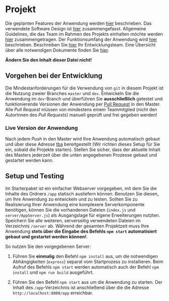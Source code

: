 # Projekt

Die geplanten Features der Anwendung werden [hier](./docs/Features.md) beschrieben. Das verwendete Software Design ist [hier](./docs/Design.md) zusammengefasst. Allgemeine Guidelines, die das Team im Rahmen des Projekts einhalten möchte werden [hier](./docs/Guidelines.md) zusammengetragen. Der Funktionsumfang der Anwendung wird [hier](./docs/Description.md) beschrieben. Beschreiben Sie [hier](./docs/Team.md) Ihr Entwicklungsteam. Eine Übersicht über alle notwendigen Dokumente finden Sie [hier](./docs/Readme.md).

**Ändern Sie den Inhalt dieser Datei nicht!**

## Vorgehen bei der Entwicklung

Die Mindestanforderungen für die Verwendung von `git` in diesem Projekt ist die Nutzung zweier Branches `master` und `dev`. Entwickeln Sie die Anwendung im `dev`-Branch und überführen Sie **ausschließlich** getestet und funktionierende Versionen der Anwendung per [Pull Request](https://docs.github.com/en/github/collaborating-with-issues-and-pull-requests/about-pull-requests) in den Master. Alle *Pull Request* müssen von mindestens einem Teammitglied (nicht den AutorInnen des *Pull Requests*) manuell geprüft und frei gegeben werden!

### Live Version der Anwendung

Nach jedem *Push* in den Master wird Ihre Anwendung automatisch gebaut und über diese Adresse [tba](tba) bereitgestellt (Wir richten dieses Setup für Sie ein, sobald die Projekte starten). Stellen Sie sicher, dass der aktuelle Inhalt des Masters jederzeit über die unten angegebenen Prozesse gebaut und gestartet werden kann. 

## Setup und Testing

Im Starterpaket ist ein einfacher Webserver vorgegeben, mit dem Sie die Inhalte des Ordners `/app` statisch ausliefern können. Benutzen Sie diesen, um Ihre Anwendung zu entwickeln und zu testen. Sollten Sie zu Realisierung Ihrer Anwendung eine komplexere Serverkomponente benötigen, können Sie die vorhandenen Dateien (`index.js` und `server/AppServer.js`) als Ausgangslage für eigene Erweiterungen nutzten. Speichern Sie alle weiteren, serverseitig verwendeten Dateien im Verzeichnis `/server` ab. Während der gesamten Projektzeit muss Ihre Anwendung **stets über die Eingabe des Befehls `npm start` automatisiert gebaut und gestartet werden können!**.

So nutzen Sie den vorgegebenen Server:

1. Führen Sie **einmalig** den Befehl `npm install` aus, um die notwendigen Abhängigkeiten (`express`) separat vom Startprozess zu installieren. Beim Aufruf des Befehls `npm start` werden automatisch auch der Befehl `npm install` und `npm run build` ausgeführt.

2. Führen Sie den Befehl `npm start` aus um die Anwendung zu starten. Der Inhalt des `/app`-Verzeichnis ist anschließend über die die Adresse `http://localhost:8000/app` erreichbar.
